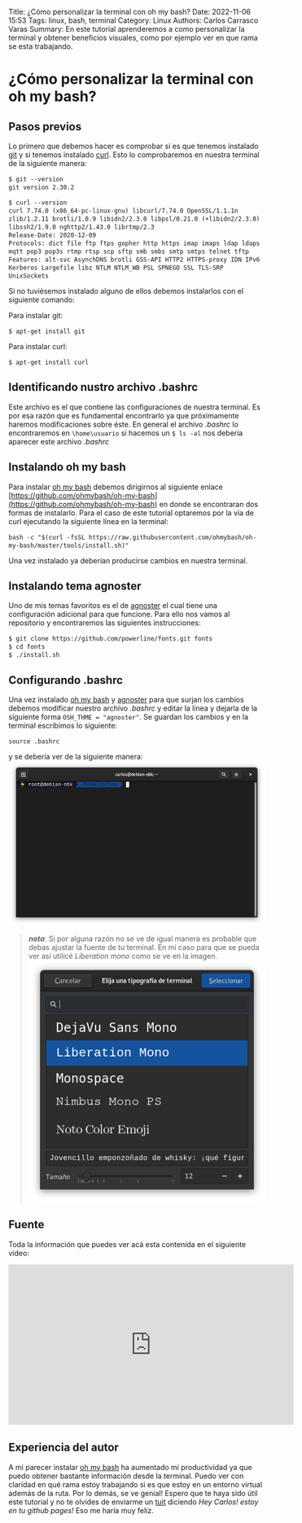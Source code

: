 Title: ¿Cómo personalizar la terminal con oh my bash?
Date: 2022-11-06 15:53
Tags: linux, bash, terminal 
Category: Linux
Authors: Carlos Carrasco Varas
Summary: En este tutorial aprenderemos a como personalizar la terminal y obtener beneficios visuales, como por ejemplo ver en que rama se esta trabajando.

# **¿Cómo personalizar la terminal con oh my bash?**

## **Pasos previos**

Lo primero que debemos hacer es comprobar si es que tenemos instalado [git](https://git-scm.com/) y si tenemos instalado [curl](https://curl.se/). Esto lo comprobaremos en nuestra terminal de la siguiente manera:

~~~text
$ git --version
git version 2.30.2
~~~

~~~text
$ curl --version
curl 7.74.0 (x86_64-pc-linux-gnu) libcurl/7.74.0 OpenSSL/1.1.1n zlib/1.2.11 brotli/1.0.9 libidn2/2.3.0 libpsl/0.21.0 (+libidn2/2.3.0) libssh2/1.9.0 nghttp2/1.43.0 librtmp/2.3
Release-Date: 2020-12-09
Protocols: dict file ftp ftps gopher http https imap imaps ldap ldaps mqtt pop3 pop3s rtmp rtsp scp sftp smb smbs smtp smtps telnet tftp 
Features: alt-svc AsynchDNS brotli GSS-API HTTP2 HTTPS-proxy IDN IPv6 Kerberos Largefile libz NTLM NTLM_WB PSL SPNEGO SSL TLS-SRP UnixSockets
~~~

Si no tuviésemos instalado alguno de ellos debemos instalarlos con el siguiente comando:

Para instalar git:
~~~text
$ apt-get install git
~~~

Para instalar curl:
~~~text
$ apt-get install curl
~~~

## **Identificando nustro archivo .bashrc**
Este archivo es el que contiene las configuraciones de nuestra terminal. Es por esa razón que es fundamental encontrarlo ya que próximamente haremos modificaciones sobre éste.
En general el archivo *.bashrc* lo encontraremos en `\home\usuario` si hacemos un `$ ls -al` nos debería aparecer este archivo *.bashrc*

## **Instalando oh my bash**

Para instalar [oh my bash](https://github.com/ohmybash/oh-my-bash) debemos dirigirnos al siguiente enlace [https://github.com/ohmybash/oh-my-bash](https://github.com/ohmybash/oh-my-bash) en donde se encontraran dos formas de instalarlo. Para el caso de este tutorial optaremos por la vía de curl ejecutando la siguiente línea en la terminal:

~~~text
bash -c "$(curl -fsSL https://raw.githubusercontent.com/ohmybash/oh-my-bash/master/tools/install.sh)"
~~~

 Una vez instalado ya deberían producirse cambios en nuestra terminal.
 
## **Instalando tema agnoster**
 Uno de mis temas favoritos es el de [agnoster](https://github.com/ohmybash/oh-my-bash/tree/master/themes/agnoster) el cual tiene una configuración adicional para que funcione. Para ello nos vamos al repositorio y encontraremos las siguientes instrucciones:

~~~text
$ git clone https://github.com/powerline/fonts.git fonts
$ cd fonts
$ ./install.sh
~~~

## **Configurando .bashrc**

Una vez instalado [oh my bash](https://github.com/ohmybash/oh-my-bash) y  [agnoster](https://github.com/ohmybash/oh-my-bash/tree/master/themes/agnoster) para que surjan los cambios debemos modificar nuestro archivo *.bashrc* y editar la línea y dejarla de la siguiente forma `OSH_THME = "agnoster"`. Se guardan los cambios y en la terminal escribimos lo siguiente:

~~~text
source .bashrc
~~~

y se debería ver de la siguiente manera:
![Terminal con tema agnoster](./images/terminal_Agnoster.png)

> ***nota***: Si por alguna razón no se ve de igual manera es probable que debas ajustar la fuente de tu terminal. En mi caso para que se pueda ver así utilicé *Liberation mono* como se ve en la imagen. ![Fuente de terminal](./images/fuente_terminal.png)

## **Fuente**
Toda la información que puedes ver acá esta contenida en el siguiente video:

<iframe width="560" height="315" src="https://www.youtube.com/embed/qi5Vzw5AU9M" title="YouTube video player" frameborder="0" allow="accelerometer; autoplay; clipboard-write; encrypted-media; gyroscope; picture-in-picture" allowfullscreen></iframe>

## **Experiencia del autor**
A mi parecer instalar [oh my bash](https://github.com/ohmybash/oh-my-bash) ha aumentado mi productividad ya que puedo obtener bastante información desde la terminal. Puedo ver con claridad en qué rama estoy trabajando si es que estoy en un entorno virtual además de la ruta. Por lo demás, se ve genial! Espero que te haya sido útil este tutorial y no te olvides de enviarme un [tuit](https://twitter.com/Krlitos_Forever) diciendo *Hey Carlos! estoy en tu github pages!* Eso me haría muy feliz.
